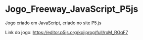 # Jogo_Freeway_JavaScript_P5js
Jogo criado em JavaScript, criado no site P5.js

Link do jogo: https://editor.p5js.org/kojiprog/full/rxM_RGqF7
